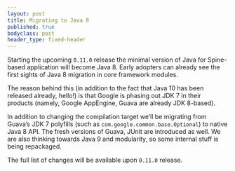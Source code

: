 ```yaml
---
layout: post
title: Migrating to Java 8
published: true
bodyclass: post
header_type: fixed-header
---
```


Starting the upcoming `0.11.0` release the minimal version of Java for Spine-based application will become Java 8. Early adopters can already see the first sights of Java 8 migration in core framework modules.

<!--more-->

The reason behind this (in addition to the fact that Java 10 has been released already, hello!) is that Google is phasing out JDK 7 in their products (namely, Google AppEngine, Guava are already JDK 8-based).

In addition to changing the compilation target we’ll be migrating from Guava’s JDK 7 polyfills (such as `com.google.common.base.Optional`) to native Java 8 API. The fresh versions of Guava, JUnit are introduced as well. We are also thinking towards Java 9 and modularity, so some internal stuff is being repackaged.

The full list of changes will be available upon `0.11.0` release.
